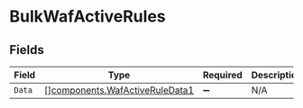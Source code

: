 # BulkWafActiveRules


## Fields

| Field                                                                        | Type                                                                         | Required                                                                     | Description                                                                  |
| ---------------------------------------------------------------------------- | ---------------------------------------------------------------------------- | ---------------------------------------------------------------------------- | ---------------------------------------------------------------------------- |
| `Data`                                                                       | [][components.WafActiveRuleData1](../../models/shared/wafactiveruledata1.md) | :heavy_minus_sign:                                                           | N/A                                                                          |